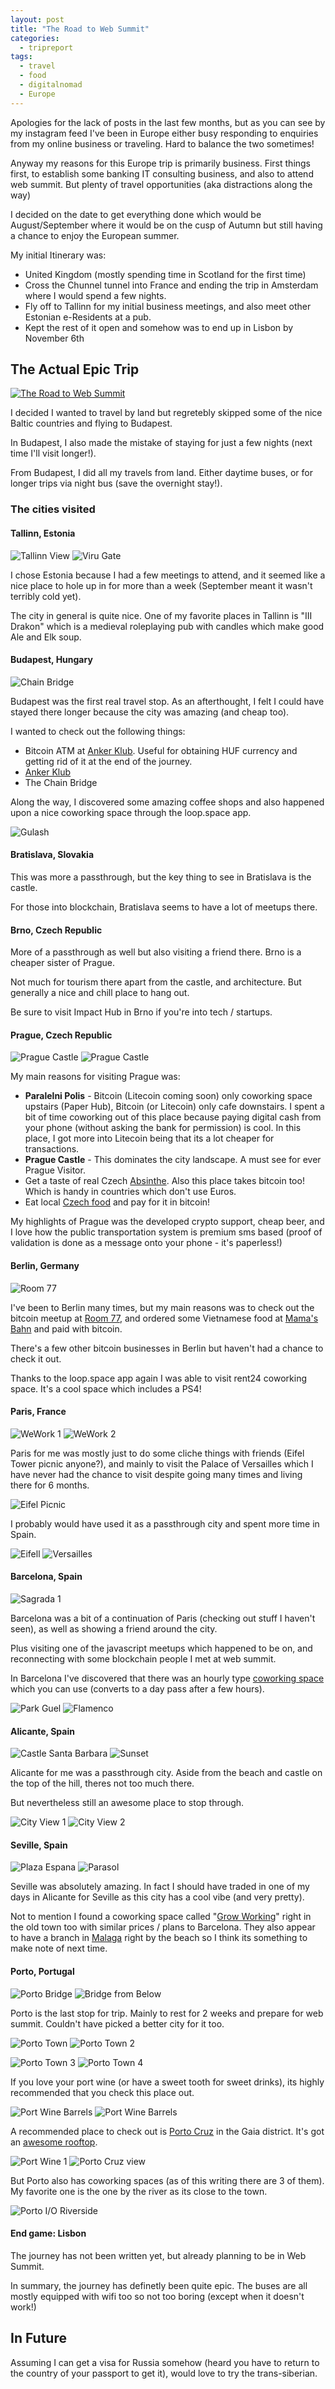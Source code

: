 ```yaml
---
layout: post
title: "The Road to Web Summit"
categories:
  - tripreport
tags:
  - travel
  - food
  - digitalnomad
  - Europe
---
```


Apologies for the lack of posts in the last few months, but as you can see by my instagram feed I've been in Europe either busy responding to enquiries from my online business or traveling. Hard to balance the two sometimes!

Anyway my reasons for this Europe trip is primarily business. First things first, to establish some banking IT consulting business, and also to attend web summit. But plenty of travel opportunities (aka distractions along the way)

I decided on the date to get everything done which would be August/September where it would be on the cusp of Autumn but still having a chance to enjoy the European summer.

My initial Itinerary was:

* United Kingdom (mostly spending time in Scotland for the first time)
* Cross the Chunnel tunnel into France and ending the trip in Amsterdam where I would spend a few nights.
* Fly off to Tallinn for my initial business meetings, and also meet other Estonian e-Residents at a pub.
* Kept the rest of it open and somehow was to end up in Lisbon by November 6th

## The Actual Epic Trip

[![The Road to Web Summit](https://images.itinerantfoodie.com/uploads/the-road-to-websummit-2017/road-to-web-summit.png)](https://s3.amazonaws.com/incoming.itinerantfoodie.com/uploads/the-road-to-websummit-2017/road-to-web-summit.png)

I decided I wanted to travel by land but regretebly skipped some of the nice Baltic countries and flying to Budapest.

In Budapest, I also made the mistake of staying for just a few nights (next time I'll visit longer!).

From Budapest, I did all my travels from land. Either daytime buses, or for longer trips via night bus (save the overnight stay!).

### The cities visited

#### Tallinn, Estonia

![Tallinn View](https://s3.amazonaws.com/images.itinerantfoodie.com/uploads/the-/road-to-websummit-2017/IMG_2758.png)
![Viru Gate](https://s3.amazonaws.com/images.itinerantfoodie.com/uploads/the-/road-to-websummit-2017/IMG_2832.png)

I chose Estonia because I had a few meetings to attend, and it seemed like a nice place to hole up in for more than a week (September meant it wasn't terribly cold yet).

The city in general is quite nice. One of my favorite places in Tallinn is "III Drakon" which is a medieval roleplaying pub with candles which make good Ale and Elk soup.

#### Budapest, Hungary

![Chain Bridge](https://s3.amazonaws.com/images.itinerantfoodie.com/uploads/the-road-to-websummit-2017/IMG_2919.png)

Budapest was the first real travel stop. As an afterthought, I felt I could have stayed there longer because the city was amazing (and cheap too).

I wanted to check out the following things:

* Bitcoin ATM at [Anker Klub](https://www.facebook.com/ankerklub/). Useful for obtaining HUF currency and getting rid of it at the end of the journey.
* [Anker Klub](https://www.facebook.com/ankerklub/)
* The Chain Bridge

Along the way, I discovered some amazing coffee shops and also happened upon a nice coworking space through the loop.space app.

![Gulash](https://s3.amazonaws.com/images.itinerantfoodie.com/uploads/the-road-to-websummit-2017/IMG_2933.png)

#### Bratislava, Slovakia

This was more a passthrough, but the key thing to see in Bratislava is the castle.

For those into blockchain, Bratislava seems to have a lot of meetups there.

#### Brno, Czech Republic

More of a passthrough as well but also visiting a friend there. Brno is a cheaper sister of Prague.

Not much for tourism there apart from the castle, and architecture. But generally a nice and chill place to hang out.

Be sure to visit Impact Hub in Brno if you're into tech / startups.

#### Prague, Czech Republic

![Prague Castle](https://s3.amazonaws.com/images.itinerantfoodie.com/uploads/the-road-to-websummit-2017/IMG_3212.png)
![Prague Castle](https://s3.amazonaws.com/images.itinerantfoodie.com/uploads/the-road-to-websummit-2017/IMG_3256.png)

My main reasons for visiting Prague was:

* **Paralelni Polis** - Bitcoin (Litecoin coming soon) only coworking space upstairs (Paper Hub), Bitcoin (or Litecoin) only cafe downstairs. I spent a bit of time coworking out of this place because paying digital cash from your phone (without asking the bank for permission) is cool. In this place, I got more into Litecoin being that its a lot cheaper for transactions.
* **Prague Castle** - This dominates the city landscape. A must see for ever Prague Visitor.
* Get a taste of real Czech [Absinthe](https://foursquare.com/v/absintherie/4bd6daff4e32d13ab12ec380). Also this place takes bitcoin too! Which is handy in countries which don't use Euros.
* Eat local [Czech food](https://foursquare.com/v/zapomenut%C3%BD-%C4%8Das/4b802151f964a520ee5430e3) and pay for it in bitcoin!

My highlights of Prague was the developed crypto support, cheap beer, and I love how the public transportation system is premium sms based (proof of validation is done as a message onto your phone - it's paperless!)

####  Berlin, Germany

![Room 77](https://s3.amazonaws.com/images.itinerantfoodie.com/uploads/the-road-to-websummit-2017/IMG_3243.png)

I've been to Berlin many times, but my main reasons was to check out the bitcoin meetup at [Room 77](http://www.room77.de/), and ordered some Vietnamese food at [Mama's Bahn](https://www.facebook.com/mamasbanh/) and paid with bitcoin.

There's a few other bitcoin businesses in Berlin but haven't had a chance to check it out.

Thanks to the loop.space app again I was able to visit rent24 coworking space. It's a cool space which includes a PS4!

#### Paris, France

![WeWork 1](https://s3.amazonaws.com/images.itinerantfoodie.com/uploads/the-road-to-websummit-2017/IMG_3339.png)
![WeWork 2](https://s3.amazonaws.com/images.itinerantfoodie.com/uploads/the-road-to-websummit-2017/IMG_3335.png)

Paris for me was mostly just to do some cliche things with friends (Eifel Tower picnic anyone?), and mainly to visit the Palace of Versailles which I have never had the chance to visit despite going many times and living there for 6 months.

![Eifel Picnic](https://s3.amazonaws.com/images.itinerantfoodie.com/uploads/the-road-to-websummit-2017/IMG_3435.png)

I probably would have used it as a passthrough city and spent more time in Spain.

![Eifell](https://s3.amazonaws.com/images.itinerantfoodie.com/uploads/the-road-to-websummit-2017/IMG_3433.png)
![Versailles](https://s3.amazonaws.com/images.itinerantfoodie.com/uploads/the-road-to-websummit-2017/IMG_3418.png)

#### Barcelona, Spain

![Sagrada 1](https://s3.amazonaws.com/images.itinerantfoodie.com/uploads/the-road-to-websummit-2017/IMG_3564.png)

Barcelona was a bit of a continuation of Paris (checking out stuff I haven't seen), as well as showing a friend around the city.

Plus visiting one of the javascript meetups which happened to be on, and reconnecting with some blockchain people I met at web summit.

In Barcelona I've discovered that there was an hourly type [coworking space](https://foursquare.com/v/coco-coffice-coworking-caf%C3%A9/578a5373498ebb9e0403c7f2) which you can use (converts to a day pass after a few hours).

![Park Guel](https://s3.amazonaws.com/images.itinerantfoodie.com/uploads/the-road-to-websummit-2017/IMG_3578.png)
![Flamenco](https://s3.amazonaws.com/images.itinerantfoodie.com/uploads/the-road-to-websummit-2017/IMG_3620.png)

#### Alicante, Spain

![Castle Santa Barbara](https://s3.amazonaws.com/images.itinerantfoodie.com/uploads/the-road-to-websummit-2017/IMG_3667.png)
![Sunset](https://s3.amazonaws.com/images.itinerantfoodie.com/uploads/the-road-to-websummit-2017/IMG_3670.png)

Alicante for me was a passthrough city. Aside from the beach and castle on the top of the hill, theres not too much there.

But nevertheless still an awesome place to stop through.

![City View 1](https://s3.amazonaws.com/images.itinerantfoodie.com/uploads/the-road-to-websummit-2017/IMG_3684.png)
![City View 2](https://s3.amazonaws.com/images.itinerantfoodie.com/uploads/the-road-to-websummit-2017/IMG_3692.png)

#### Seville, Spain

![Plaza Espana](https://s3.amazonaws.com/images.itinerantfoodie.com/uploads/the-road-to-websummit-2017/IMG_3771.png)
![Parasol](https://s3.amazonaws.com/images.itinerantfoodie.com/uploads/the-road-to-websummit-2017/IMG_3855.png)

Seville was absolutely amazing. In fact I should have traded in one of my days in Alicante for Seville as this city has a cool vibe (and very pretty).

Not to mention I found a coworking space called "[Grow Working](https://www.facebook.com/Grow-Working-1832869860365710/)" right in the old town too with similar prices / plans to Barcelona. They also appear to have a branch in [Malaga](https://www.facebook.com/growworking/) right by the beach so I think its something to make note of next time.

#### Porto, Portugal

![Porto Bridge](https://s3.amazonaws.com/images.itinerantfoodie.com/uploads/the-road-to-websummit-2017/IMG_3881.png)
![Bridge from Below](https://s3.amazonaws.com/images.itinerantfoodie.com/uploads/the-road-to-websummit-2017/IMG_3929.png)

Porto is the last stop for trip. Mainly to rest for 2 weeks and prepare for web summit. Couldn't have picked a better city for it too.

![Porto Town](https://s3.amazonaws.com/images.itinerantfoodie.com/uploads/the-road-to-websummit-2017/IMG_3915.png)
![Porto Town 2](https://s3.amazonaws.com/images.itinerantfoodie.com/uploads/the-road-to-websummit-2017/IMG_3920.png)

![Porto Town 3](https://s3.amazonaws.com/images.itinerantfoodie.com/uploads/the-road-to-websummit-2017/IMG_3927.png)
![Porto Town 4](https://s3.amazonaws.com/images.itinerantfoodie.com/uploads/the-road-to-websummit-2017/IMG_1355.png)

If you love your port wine (or have a sweet tooth for sweet drinks), its highly recommended that you check this place out.

![Port Wine Barrels](https://s3.amazonaws.com/images.itinerantfoodie.com/uploads/the-road-to-websummit-2017/IMG_1368.jpg)
![Port Wine Barrels](https://s3.amazonaws.com/images.itinerantfoodie.com/uploads/the-road-to-websummit-2017/IMG_3941.png)

A recommended place to check out is [Porto Cruz](https://foursquare.com/v/porto-cruz/4ed646484901f036848e9d94) in the Gaia district. It's got an [awesome rooftop](https://foursquare.com/v/terrace-lounge-360%C2%BA/4fe79114e4b05b60fab0c90e).

![Port Wine 1](https://s3.amazonaws.com/images.itinerantfoodie.com/uploads/the-road-to-websummit-2017/IMG_1381.jpg)
![Porto Cruz view](https://s3.amazonaws.com/images.itinerantfoodie.com/uploads/the-road-to-websummit-2017/IMG_3958.png)

But Porto also has coworking spaces (as of this writing there are 3 of them). My favorite one is the one by the river as its close to the town.

![Porto I/O Riverside](https://s3.amazonaws.com/images.itinerantfoodie.com/uploads/the-road-to-websummit-2017/IMG_1405.jpg)

#### End game: Lisbon

The journey has not been written yet, but already planning to be in Web Summit.

In summary, the journey has definetly been quite epic. The buses are all mostly equipped with wifi too so not too boring (except when it doesn't work!)

## In Future

Assuming I can get a visa for Russia somehow (heard you have to return to the country of your passport to get it), would love to try the trans-siberian.
